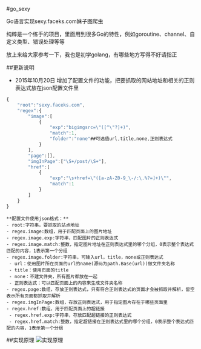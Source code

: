 #go_sexy

Go语言实现sexy.faceks.com妹子图爬虫

纯粹是一个练手的项目，里面用到很多Go的特性，例如goroutine、channel、自定义类型、错误处理等等

放上来给大家参考一下，我也是初学golang，有哪些地方写得不好请指正

##更新说明
- 2015年10月20日 增加了配置文件的功能，把要抓取的网站地址和相关的正则表达式放在json配置文件里

```javascript
{
	"root":"sexy.faceks.com",
	"regex":{
		"image":[
			{
				"exp":"bigimgsrc=\"([^\"?]+)",
				"match":1,
				"folder":"none"##可选值url,title,none,正则表达式
			}
		],
		"page":[],
		"imgInPage":["\S+/post/\S+"],
		"href":[
			{
				"exp":"\s+href=\"([a-zA-Z0-9_\-/:\.%?=]+)\"",
				"match":1
			}
		]
	}
}
```

	**配置文件使用json格式：**
	- root:字符串，要抓取的站点地址
	- regex.image:数组，用于匹配页面上的图片地址
	- regex.image.exp:字符串，匹配图片的正则表达式
	- regex.image.match:整数，指定图片地址在正则表达式里的哪个分组，0表示整个表达式匹配的内容，1表示第一个分组
	- regex.image.folder:字符串，可输入url，title，none或正则表达式
	 - url：使用图片所在页面的url的name(源码为path.Base(url))做文件夹名称
	 - title：使用页面的title
	 - none：不建文件夹，所有图片都放在一起
	 - 正则表达式：可以匹配页面上的内容来生成文件夹名称
	- regex.page:数组，存放正则表达式，只有符合正则表达式的页面才会被抓取并解析，留空表示所有页面都抓取并解析
	- regex.imgInPage:数组，存放正则表达式，用于指定图片存在于哪些页面里
	- regex.href:数组，用于匹配页面上的超链接
	 - regex.href.exp:字符串，存放匹配超链接的正则表达式
	 - regex.href.match:整数，指定超链接在正则表达式里的哪个分组，0表示整个表达式匹配的内容，1表示第一个分组

##实现原理
![实现原理](http://git.oschina.net/xpan-lu/go_sexy/raw/master/theory.png)